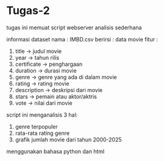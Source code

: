 # Tugas-2
tugas ini memuat script webserver analisis sederhana 

informasi dataset
nama : IMBD.csv
berirsi : data movie
fitur :
  1.  title -> judul movie
  2. year -> tahun rilis
  3. certificate -> penghargaan 
  4. duration -> durasi movie
  5. genre -> genre yang ada di dalam movie
  6. rating -> rating movie
  7. description -> deskripsi dari movie
  8. stars -> pemain atau aktor/aktris
  9. vote -> nilai dari movie

script ini menganalisis 3 hal:
1. genre terpopuler
2. rata-rata rating genre
3. grafik jumlah movie dari tahun 2000-2025

menggunakan bahasa python dan html

